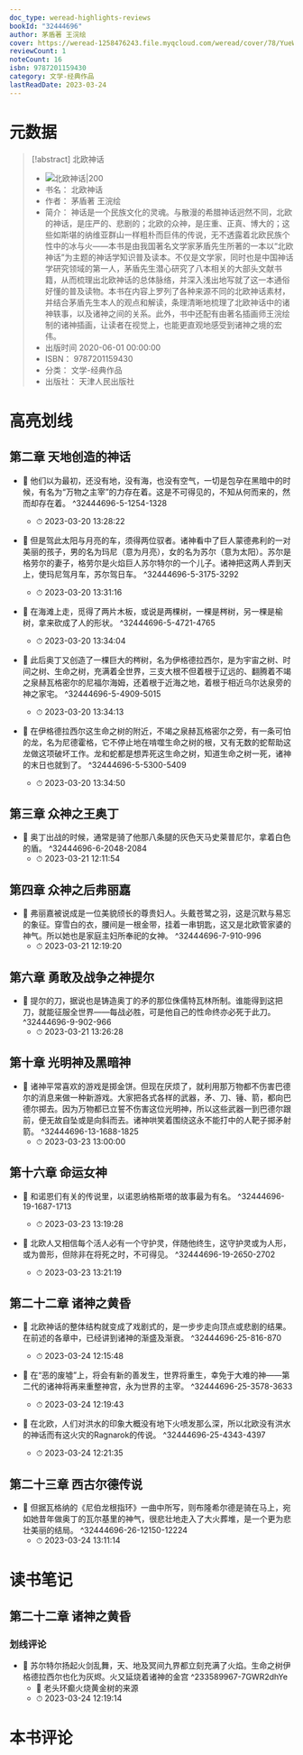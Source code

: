```yaml
---
doc_type: weread-highlights-reviews
bookId: "32444696"
author: 茅盾著 王浣绘
cover: https://weread-1258476243.file.myqcloud.com/weread/cover/78/YueWen_32444696/t7_YueWen_32444696.jpg
reviewCount: 1
noteCount: 16
isbn: 9787201159430
category: 文学-经典作品
lastReadDate: 2023-03-24
---
```

# 元数据
> [!abstract] 北欧神话
> - ![ 北欧神话|200](https://weread-1258476243.file.myqcloud.com/weread/cover/78/YueWen_32444696/t7_YueWen_32444696.jpg)
> - 书名： 北欧神话
> - 作者： 茅盾著 王浣绘
> - 简介： 神话是一个民族文化的灵魂。与散漫的希腊神话迥然不同，北欧的神话，是庄严的、悲剧的；北欧的众神，是庄重、正真、博大的；这些如斯堪的纳维亚群山一样粗朴而巨伟的传说，无不透露着北欧民族个性中的冰与火——本书是由我国著名文学家茅盾先生所著的一本以“北欧神话”为主题的神话学知识普及读本。不仅是文学家，同时也是中国神话学研究领域的第一人，茅盾先生潜心研究了八本相关的大部头文献书籍，从而梳理出北欧神话的总体脉络，并深入浅出地写就了这一本通俗好懂的普及读物。本书在内容上罗列了各种来源不同的北欧神话素材，并结合茅盾先生本人的观点和解读，条理清晰地梳理了北欧神话中的诸神轶事，以及诸神之间的关系。此外，书中还配有由著名插画师王浣绘制的诸神插画，让读者在视觉上，也能更直观地感受到诸神之境的宏伟。
> - 出版时间 2020-06-01 00:00:00
> - ISBN： 9787201159430
> - 分类： 文学-经典作品
> - 出版社： 天津人民出版社

# 高亮划线

## 第二章 天地创造的神话


- 📌 他们以为最初，还没有地，没有海，也没有空气，一切是包孕在黑暗中的时候，有名为“万物之主宰”的力存在着。这是不可得见的，不知从何而来的，然而却存在着。 ^32444696-5-1254-1328
    - ⏱ 2023-03-20 13:28:22 

- 📌 但是驾此太阳与月亮的车，须得两位驭者。诸神看中了巨人蒙德弗利的一对美丽的孩子，男的名为玛尼（意为月亮），女的名为苏尔（意为太阳）。苏尔是格劳尔的妻子，格劳尔是火焰巨人苏尔特尔的一个儿子。诸神把这两人弄到天上，使玛尼驾月车，苏尔驾日车。 ^32444696-5-3175-3292
    - ⏱ 2023-03-20 13:31:16 

- 📌 在海滩上走，觅得了两片木板，或说是两棵树，一棵是梣树，另一棵是榆树，拿来砍成了人的形状。 ^32444696-5-4721-4765
    - ⏱ 2023-03-20 13:34:04 

- 📌 此后奥丁又创造了一棵巨大的梣树，名为伊格德拉西尔，是为宇宙之树、时间之树、生命之树，充满着全世界，三支大根不但着根于辽远的、翻腾着不竭之泉赫瓦格密尔的尼福尔海姆，还着根于近海之地，着根于相近乌尔达泉旁的神之家宅。 ^32444696-5-4909-5015
    - ⏱ 2023-03-20 13:34:13 

- 📌 在伊格德拉西尔这生命之树的附近，不竭之泉赫瓦格密尔之旁，有一条可怕的龙，名为尼德霍格，它不停止地在啃噬生命之树的根，又有无数的蛇帮助这龙做这项破坏工作。龙和蛇都是想弄死这生命之树，知道生命之树一死，诸神的末日也就到了。 ^32444696-5-5300-5409
    - ⏱ 2023-03-20 13:34:50 
## 第三章 众神之王奥丁


- 📌 奥丁出战的时候，通常是骑了他那八条腿的灰色天马史莱普尼尔，拿着白色的盾。 ^32444696-6-2048-2084
    - ⏱ 2023-03-21 12:11:54 
## 第四章 众神之后弗丽嘉


- 📌 弗丽嘉被说成是一位美貌颀长的尊贵妇人。头戴苍鹭之羽，这是沉默与易忘的象征。穿雪白的衣，腰间是一根金带，挂着一串钥匙，这又是北欧管家婆的神气。所以她也是家庭主妇所奉祀的女神。 ^32444696-7-910-996
    - ⏱ 2023-03-21 12:19:20 
## 第六章 勇敢及战争之神提尔


- 📌 提尔的刀，据说也是铸造奥丁的矛的那位侏儒特瓦林所制。谁能得到这把刀，就能征服全世界——每战必胜，可是他自己的性命终亦必死于此刀。 ^32444696-9-902-966
    - ⏱ 2023-03-21 13:26:28 
## 第十章 光明神及黑暗神


- 📌 诸神平常喜欢的游戏是掷金饼。但现在厌烦了，就利用那万物都不伤害巴德尔的消息来做一种新游戏。大家把各式各样的武器，矛、刀、锤、箭，都向巴德尔掷去。因为万物都已立誓不伤害这位光明神，所以这些武器一到巴德尔跟前，便无故自坠或是向斜而去。诸神哄笑着围绕这永不能打中的人靶子掷矛射箭。 ^32444696-13-1688-1825
    - ⏱ 2023-03-23 13:00:00 
## 第十六章 命运女神


- 📌 和诺恩们有关的传说里，以诺恩纳格斯塔的故事最为有名。 ^32444696-19-1687-1713
    - ⏱ 2023-03-23 13:19:28 

- 📌 北欧人又相信每个活人必有一个守护灵，伴随他终生，这守护灵或为人形，或为兽形，但除非在将死之时，不可得见。 ^32444696-19-2650-2702
    - ⏱ 2023-03-23 13:21:19 
## 第二十二章 诸神之黄昏


- 📌 北欧神话的整体结构就变成了戏剧式的，是一步步走向顶点或悲剧的结果。在前述的各章中，已经讲到诸神的渐盛及渐衰。 ^32444696-25-816-870
    - ⏱ 2023-03-24 12:15:48 
 

- 📌 在“恶的废墟”上，将会有新的善发生，世界将重生，幸免于大难的神——第二代的诸神将再来重整神宫，永为世界的主宰。 ^32444696-25-3578-3633
    - ⏱ 2023-03-24 12:19:43 

- 📌 在北欧，人们对洪水的印象大概没有地下火喷发那么深，所以北欧没有洪水的神话而有这火灾的Ragnarok的传说。 ^32444696-25-4343-4397
    - ⏱ 2023-03-24 12:21:35 
## 第二十三章 西古尔德传说


- 📌 但据瓦格纳的《尼伯龙根指环》一曲中所写，则布隆希尔德是骑在马上，宛如她昔年做奥丁的瓦尔基里的神气，很悲壮地走入了大火葬堆，是一个更为悲壮美丽的结局。 ^32444696-26-12150-12224
    - ⏱ 2023-03-24 13:11:14 
# 读书笔记

## 第二十二章 诸神之黄昏

### 划线评论
- 📌 苏尔特尔扬起火剑乱舞，天、地及冥间九界都立刻充满了火焰。生命之树伊格德拉西尔也化为灰烬。火又延烧着诸神的金宫  ^233589967-7GWR2dhYe
    - 💭 老头环癫火烧黄金树的来源
    - ⏱ 2023-03-24 12:19:14
   
# 本书评论
